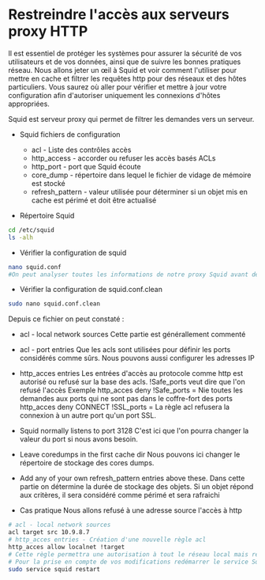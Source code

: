 # Restreindre l'accès aux serveurs proxy HTTP
Il est essentiel de protéger les systèmes pour assurer la sécurité de vos utilisateurs et de vos données, ainsi que de suivre les bonnes pratiques réseau.
Nous allons jeter un œil à Squid et voir comment l'utiliser pour mettre en cache et filtrer les requêtes http pour des réseaux et des hôtes particuliers.
Vous saurez où aller pour vérifier et mettre à jour votre configuration afin d'autoriser uniquement les connexions d'hôtes appropriées.

Squid est serveur proxy qui permet de filtrer les demandes vers un serveur.
- Squid fichiers de configuration
    - acl - Liste des contrôles accès
    - http_access - accorder ou refuser les accès basés ACLs
    - http_port - port que Squid écoute
    - core_dump - répertoire dans lequel le fichier de vidage de mémoire est stocké
    - refresh_pattern - valeur utilisée pour déterminer si un objet mis en cache est périmé et doit être actualisé

- Répertoire Squid

```bash
cd /etc/squid
ls -alh
```

- Vérifier la configuration de squid

```bash
nano squid.conf
#On peut analyser toutes les informations de notre proxy Squid avant de faire un changement
```

- Vérifier la configuration de squid.conf.clean

```bash
sudo nano squid.conf.clean
```

Depuis ce fichier on peut constaté :
- acl - local network sources
Cette partie est générallement commenté

- acl - port entries
Que les acls sont utilisées pour définir les ports considérés comme sûrs.
Nous pouvons aussi configurer les adresses IP

- http_acces entries
Les entrées d'accès au protocole comme http est autorisé ou refusé sur la base des acls.
!Safe_ports veut dire que l'on refusé l'accès
Exemple
http_acces deny !Safe_ports = Nie toutes les demandes aux ports qui ne sont pas dans le coffre-fort des ports
http_acces deny CONNECT !SSL_ports =  La règle acl refusera la connexion à un autre port qu'un port SSL. 

- Squid normally listens to port 3128
C'est ici que l'on pourra changer la valeur du port si nous avons besoin.

- Leave coredumps in the first cache dir
Nous pouvons ici changer le répertoire de stockage des cores dumps.

- Add any of your own refresh_pattern entries above these.
Dans cette partie on détermine la durée de stockage des objets.
Si un objet répond aux critères, il sera considéré comme périmé et sera rafraichi

- Cas pratique
Nous allons refusé à une adresse source l'accès à http

```bash
# acl - local network sources
acl target src 10.9.8.7
# http_acces entries - Création d'une nouvelle règle acl
http_acces allow localnet !target
# Cette règle permettra une autorisation à tout le réseau local mais refusera les accès spécifiques
# Pour la prise en compte de vos modifications redémarrer le service Squid
sudo service squid restart 
```
